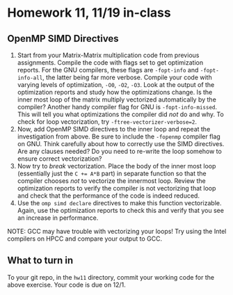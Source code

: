 # Homework 11, 11/19 in-class

## OpenMP SIMD Directives

1. Start from your Matrix-Matrix multiplication code from previous assignments. Compile the code with flags set to get optimization reports. For the GNU compilers, these flags are `-fopt-info` and `-fopt-info-all`, the latter being far more verbose. Compile your code with varying levels of optimization, `-O0`, `-O2`, `-O3`. Look at the output of the optimization reports and study how the optimizations change. Is the inner most loop of the matrix multiply vectorized automatically by the compiler? Another handy compiler flag for GNU is `-fopt-info-missed`. This will tell you what optimizations the compiler did _not_ do and why. To check for loop vectorization, try `-ftree-vectorizer-verbose=2`.
2. Now, add OpenMP SIMD directives to the inner loop and repeat the investigation from above. Be sure to include the `-fopenmp` compiler flag on GNU. Think carefully about how to correctly use the SIMD directives. Are any clauses needed? Do you need to re-write the loop somehow to ensure correct vectorization? 
3. Now try to _break_ vectorization. Place the body of the inner most loop (essentially just the `C += A*B` part) in separate function so that the compiler chooses _not_ to vectorize the innermost loop. Review the optimization reports to verify the compiler is not vectorizing that loop and check that the performance of the code is indeed reduced. 
4. Use the `omp simd declare` directives to make this function vectorizable. Again, use the optimization reports to check this and verify that you see an increase in performance.

NOTE: GCC may have trouble with vectorizing your loops! Try using the Intel compilers on HPCC and compare your output to GCC. 

## What to turn in

To your git repo, in the `hw11` directory, commit your working code for the above exercise. Your code is due on 12/1.